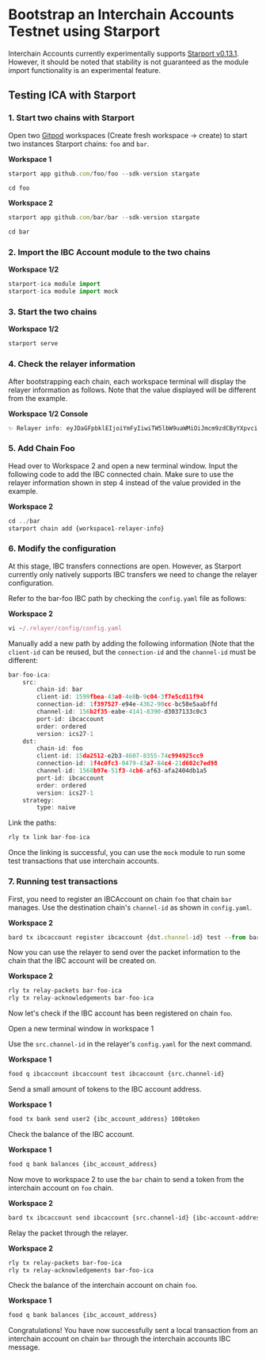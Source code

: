 # Bootstrap an Interchain Accounts Testnet using Starport

Interchain Accounts currently experimentally supports [Starport v0.13.1](https://github.com/tendermint/starport/releases/tag/v0.13.1). However, it should be noted that stability is not guaranteed as the module import functionality is an experimental feature.

## Testing ICA with Starport

### 1. Start two chains with Starport

Open two [Gitpod](https://gitpod.io/#https://github.com/chainapsis/cosmos-sdk-interchain-account) workspaces (Create fresh workspace → create) to start two instances Starport chains: `foo` and `bar`.

**Workspace 1**

```jsx
starport app github.com/foo/foo --sdk-version stargate

cd foo
```

**Workspace 2**

```jsx
starport app github.com/bar/bar --sdk-version stargate

cd bar
```

### 2. Import the IBC Account module to the two chains

**Workspace 1/2**

```jsx
starport-ica module import
starport-ica module import mock
```

### 3. Start the two chains

**Workspace 1/2**

```jsx
starport serve
```

### 4. Check the relayer information

After bootstrapping each chain, each workspace terminal will display the relayer information as follows. Note that the value displayed will be different from the example.

**Workspace 1/2 Console**

```jsx
✨ Relayer info: eyJDaGFpbklEIjoiYmFyIiwiTW5lbW9uaWMiOiJmcm9zdCByYXpvciBoYWxmIGxhdW5kcnkgcHJvZml0IHdpc2UgdG9uZSBibHVzaCBzdXJnZSBrZWVwIHRvZ2V0aGVyIHNsaWNlIHlvdXRoIHRydXRoIGVubGlzdCBjdXBib2FyZCBhYnNvcmIgc2VlZCBzZXJpZXMgZG91YmxlIHZpbGxhZ2UgdG9uZ3VlIGZsYXNoIGdvcmlsbGEiLCJSUENBZGRyZXNzIjoiaHR0cHM6Ly8yNjY1Ny1jNzllNDk2ZC1kZDk4LTQ4MWQtOTlmZi1jZGQ4OTA2NWQ4MWIud3MtZXUwMS5naXRwb2QuaW86NDQzIn0
```

### 5. Add Chain Foo

Head over to Workspace 2 and open a new terminal window. Input the following code to add the IBC connected chain. Make sure to use the relayer information shown in step 4 instead of the value provided in the example.

**Workspace 2**

```jsx
cd ../bar
starport chain add {workspace1-relayer-info}
```

### 6. Modify the configuration

At this stage, IBC transfers connections are open. However, as Starport currently only natively supports IBC transfers we need to change the relayer configuration.

Refer to the bar-foo IBC path by checking the `config.yaml` file as follows:

**Workspace 2**

```jsx
vi ~/.relayer/config/config.yaml
```

Manually add a new path by adding the following information (Note that the `client-id` can be reused, but the `connection-id` and the `channel-id` must be different:

```jsx
bar-foo-ica:
    src:
        chain-id: bar
        client-id: 1599fbea-43a0-4e8b-9c04-3f7e5cd11f94
        connection-id: 1f397527-e94e-4362-90cc-bc58e5aabffd
        channel-id: 156b2f35-eabe-4141-8390-d3037133c0c3
        port-id: ibcaccount
        order: ordered
        version: ics27-1
    dst:
        chain-id: foo
        client-id: 15da2512-e2b3-4607-8355-74c994925cc9
        connection-id: 1f4c0fc3-0479-43a7-84c4-21d602c7ed98
        channel-id: 1568b97e-51f3-4cb6-af63-afa2404db1a5
        port-id: ibcaccount
        order: ordered
        version: ics27-1
    strategy:
        type: naive
```

Link the paths:

```jsx
rly tx link bar-foo-ica
```

Once the linking is successful, you can use the `mock` module to run some test transactions that use interchain accounts.

### 7. Running test transactions

First, you need to register an IBCAccount on chain `foo` that chain `bar` manages. Use the destination chain's `channel-id` as shown in `config.yaml`.

**Workspace 2**

```jsx
bard tx ibcaccount register ibcaccount {dst.channel-id} test --from bar --absolute-timeouts --packet-timeout-height "0-1000000" --packet-timeout-timestamp 0
```

Now you can use the relayer to send over the packet information to the chain that the IBC account will be created on.

**Workspace 2**

```jsx
rly tx relay-packets bar-foo-ica
rly tx relay-acknowledgements bar-foo-ica
```

Now let's check if the IBC account has been registered on chain `foo`.

Open a new terminal window in workspace 1

Use the `src.channel-id` in the relayer's `config.yaml` for the next command.

**Workspace 1**

```bash
food q ibcaccount ibcaccount test ibcaccount {src.channel-id}
```

Send a small amount of tokens to the IBC account address.

**Workspace 1**

```bash
food tx bank send user2 {ibc_account_address} 100token
```

Check the balance of the IBC account.

**Workspace 1**

```bash
food q bank balances {ibc_account_address}
```

Now move to workspace 2 to use the `bar` chain to send a token from the interchain account on `foo` chain.

**Workspace 2**

```bash
bard tx ibcaccount send ibcaccount {src.channel-id} {ibc-account-address} {receiving-account-address} 50token --from bar --absolute-timeouts --packet-timeout-height "0-1000000" --packet-timeout-timestamp 0
```

Relay the packet through the relayer.

**Workspace 2**

```bash
rly tx relay-packets bar-foo-ica
rly tx relay-acknowledgements bar-foo-ica
```

Check the balance of the interchain account on chain `foo`.

**Workspace 1**

```bash
food q bank balances {ibc_account_address}
```

Congratulations! You have now successfully sent a local transaction from an interchain account on chain `bar` through the interchain accounts IBC message.